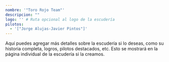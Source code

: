 ```yaml
---
nombre: '"Toro Rojo Team"'
descripcion: ""
logo: '' # Ruta opcional al logo de la escudería
pilotos:
  - '["Jorge Alujas-Javier Pintos"]'
---
```


Aquí puedes agregar más detalles sobre la escudería si lo deseas, como su historia completa, logros, pilotos destacados, etc. Esto se mostrará en la página individual de la escudería si la creamos.
